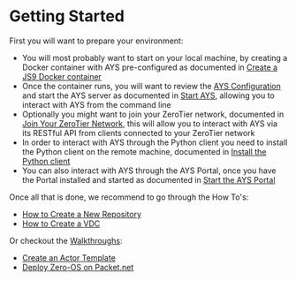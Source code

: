 # Getting Started

First you will want to prepare your environment:

- You will most probably want to start on your local machine, by creating a Docker container with AYS pre-configured as documented in [Create a JS9 Docker container](js9.md)
- Once the container runs, you will want to review the [AYS Configuration](configuration.md) and start the AYS server as documented in [Start AYS](startays.md), allowing you to interact with AYS from the command line
- Optionally you might want to join your ZeroTier network, documented in [Join Your ZeroTier Network](zt.md), this will allow you to interact with AYS via its RESTful API from clients connected to your ZeroTier network
- In order to interact with AYS through the Python client you need to install the Python client on the remote machine, documented in [Install the Python client](python.md)
- You can also interact with AYS through the AYS Portal, once you have the Portal installed and started as documented in [Start the AYS Portal](portal.md)

Once all that is done, we recommend to go through the How To's:
- [How to Create a New Repository](../Howto/Create_repository/README.md)
- [How to Create a VDC](../Howto/Create_VDC/README.md)

Or checkout the [Walkthroughs](../walkthroughs/README.md):
- [Create an Actor Template](../walkthroughs/Create_actor_template.md)
- [Deploy Zero-OS on Packet.net](../walkthroughs/Deploy_Zero-OS.md)
